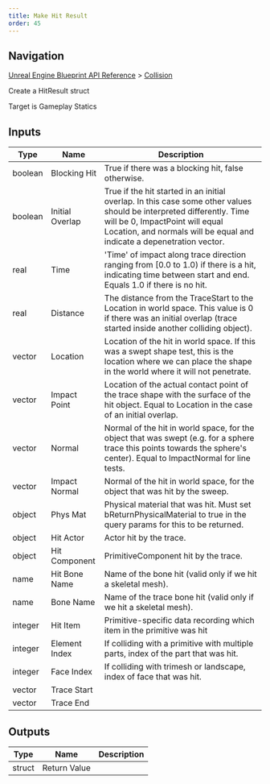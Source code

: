 ```yaml
---
title: Make Hit Result
order: 45
---
```

## Navigation

[Unreal Engine Blueprint API Reference](https://dev.epicgames.com/documentation/en-us/unreal-engine/BlueprintAPI) > [Collision](https://dev.epicgames.com/documentation/en-us/unreal-engine/BlueprintAPI/Collision)

Create a HitResult struct

Target is Gameplay Statics

## Inputs

| Type | Name | Description |
| --- | --- | --- |
| boolean | Blocking Hit | True if there was a blocking hit, false otherwise. |
| boolean | Initial Overlap | True if the hit started in an initial overlap. In this case some other values should be interpreted differently. Time will be 0, ImpactPoint will equal Location, and normals will be equal and indicate a depenetration vector. |
| real | Time | 'Time' of impact along trace direction ranging from \[0.0 to 1.0) if there is a hit, indicating time between start and end. Equals 1.0 if there is no hit. |
| real | Distance | The distance from the TraceStart to the Location in world space. This value is 0 if there was an initial overlap (trace started inside another colliding object). |
| vector | Location | Location of the hit in world space. If this was a swept shape test, this is the location where we can place the shape in the world where it will not penetrate. |
| vector | Impact Point | Location of the actual contact point of the trace shape with the surface of the hit object. Equal to Location in the case of an initial overlap. |
| vector | Normal | Normal of the hit in world space, for the object that was swept (e.g. for a sphere trace this points towards the sphere's center). Equal to ImpactNormal for line tests. |
| vector | Impact Normal | Normal of the hit in world space, for the object that was hit by the sweep. |
| object | Phys Mat | Physical material that was hit. Must set bReturnPhysicalMaterial to true in the query params for this to be returned. |
| object | Hit Actor | Actor hit by the trace. |
| object | Hit Component | PrimitiveComponent hit by the trace. |
| name | Hit Bone Name | Name of the bone hit (valid only if we hit a skeletal mesh). |
| name | Bone Name | Name of the trace bone hit (valid only if we hit a skeletal mesh). |
| integer | Hit Item | Primitive-specific data recording which item in the primitive was hit |
| integer | Element Index | If colliding with a primitive with multiple parts, index of the part that was hit. |
| integer | Face Index | If colliding with trimesh or landscape, index of face that was hit. |
| vector | Trace Start |  |
| vector | Trace End |  |

## Outputs

| Type | Name | Description |
| --- | --- | --- |
| struct | Return Value |  |
